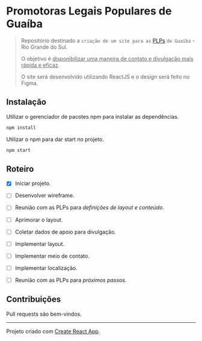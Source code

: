 # Promotoras Legais Populares de Guaíba

> Repositório destinado a `criação de um site para as` [PLPs](http://themis.org.br/fazemos/promotoras-legais-populares/) `de Guaíba` - Rio Grande do Sul.
>
> O objetivo é <ins>disponibilizar uma maneira de contato e divulgação mais rápida e eficaz</ins>.
>
> O site será desenvolvido utilizando ReactJS e o design será feito no Figma.


## Instalação

Utilizar o gerenciador de pacotes npm para instalar as dependências.

```bash
npm install 
```

Utilizar o npm para dar start no projeto.

```bash
npm start 
```

## Roteiro

- [x] Iniciar projeto.
- [ ] Desenvolver wireframe.
- [ ] Reunião com as PLPs para _definições de layout e conteúdo_. 
- [ ] Aprimorar o layout.
- [ ] Coletar dados de apoio para divulgação.
- [ ] Implementar layout.
- [ ] Implementar meio de contato.
- [ ] Implementar localização.
- [ ] Reunião com as PLPs para _próximos passos_.


## Contribuições

Pull requests são bem-vindos.

---

Projeto criado com [Create React App](https://github.com/facebook/create-react-app).